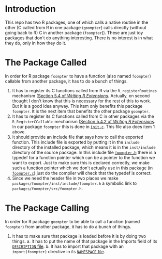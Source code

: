 
# Introduction

This repo has two R packages, one of which calls a native routine in the
other (C called from R in one package (`goompter`) calls directly (without
going back to R) C in another package (`foompter`)).  These are just toy
packages that don't do anything interesting.  There is no interest is in
what they do, only in how they do it.

# The Package Called

In order for R package `foompter` to have a function (also named `foompter`)
callable from another package, it has to do a bunch of things.

1. It has to register its C functions called from R via
    the `R_registerRoutines` mechanism
    ([Section 5.4 of *Writing R Extensions*](https://cran.r-project.org/doc/manuals/r-release/R-exts.html#Registering-native-routines).
    Actually, on second thought I don't know that this is necessary
    for the rest of this to work.  But it is a good idea anyway.
    This item only benefits this package `foompter`.  It is the next
    item that benefits the other package `goompter`.
1. It has to register its C functions called from C in other packages via
    the `R_RegisterCCallable` mechanism ([Section 5.4.2 of *Writing R Extensions*](https://cran.r-project.org/doc/manuals/r-release/R-exts.html#Linking-to-native-routines-in-other-packages).
    In our package `foompter` this is done in [`init.c`](packages/foompter/src/init.c).  This file also does item 1 above.
1. It should provide an include file that says how to call the exported
    function.  This include file is exported by putting it in the `include`
    directory of the installed package, which means it is in
    the `inst/include` directory of the source package.  In this include
    file [`foompter.h`](packages/foompter/src/foompter.h) there
    is a typedef
    for a function pointer which can be a pointer to the function we
    want to export.  Just to make sure this is declared correctly,
    we make such a function pointer which we don't actually use in
    this package (in [`foompter.c`](packages/foompter/src/foompter.c))
    just do the compiler will check that the typedef is correct.
1. Since we need the header file in two places we make
    `packages/foompter/inst/include/foompter.h` a symbolic link to
    `packages/foompter/src/foompter.h`.

# The Package Calling

In order for R package `goompter` to be able to call a function
(named `foompter`) from another package, it has to do a bunch of things.

1. It has to make sure that package is loaded before it is by doing two
    things.
    a. It has to put the name of that package in the Imports field of its
    [`DESCRIPTION` file](packages/goompter/DESCRIPTION).
    b. It has to import that package with an `import(foompter)` directive
    in its
    [`NAMESPACE` file](packages/goompter/NAMESPACE).

